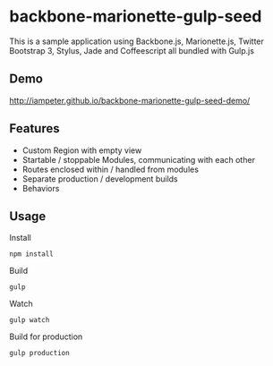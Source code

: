 # backbone-marionette-gulp-seed

This is a sample application using Backbone.js, Marionette.js, Twitter Bootstrap 3, Stylus, Jade and Coffeescript all bundled with Gulp.js

## Demo

http://iampeter.github.io/backbone-marionette-gulp-seed-demo/

## Features

- Custom Region with empty view
- Startable / stoppable Modules, communicating with each other
- Routes enclosed within / handled from modules
- Separate production / development builds
- Behaviors

## Usage

Install

```
npm install
```

Build

```
gulp
```

Watch

```
gulp watch
```

Build for production

```
gulp production
```

